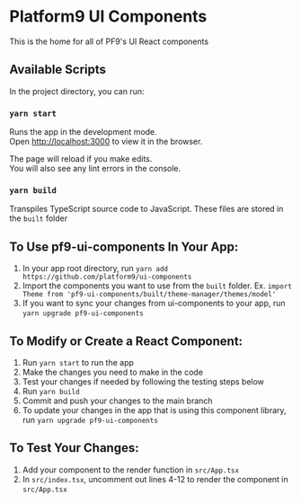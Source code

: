 # Platform9 UI Components

This is the home for all of PF9's UI React components

## Available Scripts

In the project directory, you can run:

### `yarn start`

Runs the app in the development mode.\
Open [http://localhost:3000](http://localhost:3000) to view it in the browser.

The page will reload if you make edits.\
You will also see any lint errors in the console.

### `yarn build`

Transpiles TypeScript source code to JavaScript. These files are stored in the `built` folder

## To Use pf9-ui-components In Your App:
1. In your app root directory, run `yarn add https://github.com/platform9/ui-components`
2. Import the components you want to use from the `built` folder.
   Ex. `import Theme from 'pf9-ui-components/built/theme-manager/themes/model'`
3. If you want to sync your changes from ui-components to your app, run `yarn upgrade pf9-ui-components`

## To Modify or Create a React Component:
1. Run `yarn start` to run the app
2. Make the changes you need to make in the code
3. Test your changes if needed by following the testing steps below
4. Run `yarn build` 
5. Commit and push your changes to the main branch
6. To update your changes in the app that is using this component library, run `yarn upgrade pf9-ui-components`

## To Test Your Changes:
1. Add your component to the render function in `src/App.tsx`
2. In `src/index.tsx`, uncomment out lines 4-12 to render the component in `src/App.tsx`


   


